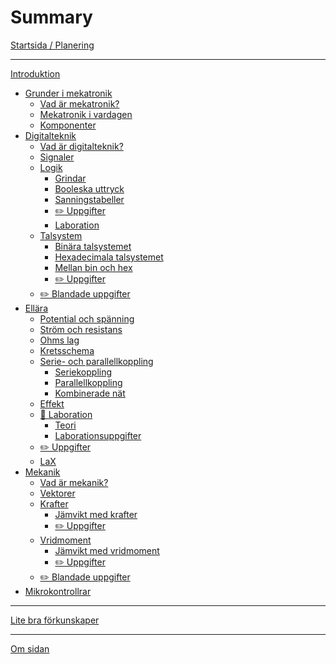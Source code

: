 # Summary

[Startsida / Planering](index.md)

---

[Introduktion](introduktion/index.md)
- [Grunder i mekatronik](grunder-i-mekatronik/index.md)
  - [Vad är mekatronik?](grunder-i-mekatronik/vad-ar-mekatronik/index.md)
  - [Mekatronik i vardagen](grunder-i-mekatronik/mekatronik-i-vardagen/index.md)
  - [Komponenter](grunder-i-mekatronik/komponenter/index.md)
- [Digitalteknik](digitalteknik/index.md)
  - [Vad är digitalteknik?](digitalteknik/vad-ar-digitalteknik/index.md)
  - [Signaler](digitalteknik/signaler/index.md)
  - [Logik](digitalteknik/logik/index.md)
    - [Grindar](digitalteknik/grindar/index.md)
    - [Booleska uttryck](digitalteknik/booleska-uttryck/index.md)
    - [Sanningstabeller](digitalteknik/sanningstabeller/index.md)
    - [✏️ Uppgifter](digitalteknik/logik/uppgifter/index.md)
    - [Laboration](digitalteknik/logik/laboration/index.md)
  - [Talsystem](digitalteknik/talsystem/index.md)
    - [Binära talsystemet](digitalteknik/talsystem/binara-talsystemet/index.md)
    - [Hexadecimala talsystemet](digitalteknik/talsystem/hexadecimala-talsystemet/index.md)
    - [Mellan bin och hex](digitalteknik/talsystem/mellan-bin-och-hex/index.md)
    - [✏️ Uppgifter](digitalteknik/talsystem/uppgifter/index.md)
  - [✏️ Blandade uppgifter](digitalteknik/uppgifter/index.md)
- [Ellära](ellara/index.md)
    - [Potential och spänning](ellara/potential-och-spanning/index.md)
    - [Ström och resistans](ellara/strom-och-resistans/index.md)
    - [Ohms lag](ellara/ohms-lag/index.md)
    - [Kretsschema](ellara/kretsschema/index.md)
    - [Serie- och parallellkoppling](ellara/serie-och-parallellkoppling/index.md)
      - [Seriekoppling](ellara/serie-och-parallellkoppling/seriekoppling/index.md)
      - [Parallellkoppling](ellara/serie-och-parallellkoppling/parallellkoppling/index.md)
      - [Kombinerade nät](ellara/serie-och-parallellkoppling/kombinerade-nat/index.md)
    - [Effekt](ellara/effekt/index.md)
    - [🥼 Laboration](ellara/laboration/index.md)
      - [Teori](ellara/laboration/teori/index.md)
      - [Laborationsuppgifter](ellara/laboration/laborationsuppgifter/index.md)
    - [✏️ Uppgifter](ellara/uppgifter/index.md)
    - [LaX](ellara/lax/index.md)
- [Mekanik](mekanik/index.md)
  - [Vad är mekanik?](mekanik/vad-ar-mekanik/index.md)
  - [Vektorer]()
  - [Krafter]()
    - [Jämvikt med krafter]()
    - [✏️ Uppgifter]()
  - [Vridmoment]()
    - [Jämvikt med vridmoment]()
    - [✏️ Uppgifter]()
  - [✏️ Blandade uppgifter]()
- [Mikrokontrollrar]()

---

[Lite bra förkunskaper](forkunskaper.md)

---
[Om sidan](om-sidan/index.md)
